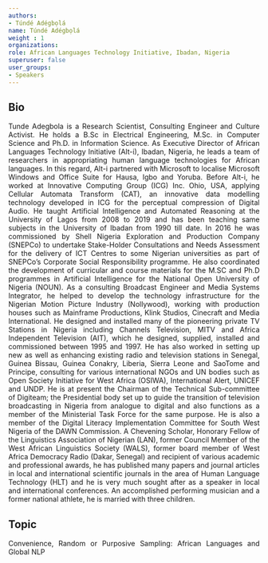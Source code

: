 ```yaml
---
authors:
- Túndé Adégbọlá
name: Túndé Adégbọlá
weight : 1
organizations:
role: African Languages Technology Initiative, Ibadan, Nigeria
superuser: false
user_groups:
- Speakers
---
```


## Bio

Tunde Adegbola is a Research Scientist, Consulting Engineer and Culture Activist.
He holds a B.Sc in Electrical Engineering, M.Sc. in Computer Science and Ph.D. in
Information Science. As Executive Director of African Languages Technology
Initiative (Alt-i), Ibadan, Nigeria, he leads a team of researchers in appropriating
human language technologies for African languages. In this regard, Alt-i partnered
with Microsoft to localise Microsoft Windows and Office Suite for Hausa, Igbo and
Yoruba. Before Alt-i, he worked at Innovative Computing Group (ICG) Inc. Ohio,
USA, applying Cellular Automata Transform (CAT), an innovative data modelling
technology developed in ICG for the perceptual compression of Digital Audio.
He taught Artificial Intelligence and Automated Reasoning at the University of Lagos
from 2008 to 2019 and has been teaching same subjects in the University of Ibadan
from 1990 till date. In 2016 he was commissioned by Shell Nigeria Exploration and
Production Company (SNEPCo) to undertake Stake-Holder Consultations and
Needs Assessment for the delivery of ICT Centres to some Nigerian universities as
part of SNEPCo’s Corporate Social Responsibility programme. He also coordinated
the development of curricular and course materials for the M.SC and Ph.D
programmes in Artificial Intelligence for the National Open University of Nigeria
(NOUN).
As a consulting Broadcast Engineer and Media Systems Integrator, he helped to
develop the technology infrastructure for the Nigerian Motion Picture Industry
(Nollywood), working with production houses such as Mainframe Productions, Klink
Studios, Cinecraft and Media International. He designed and installed many of the
pioneering private TV Stations in Nigeria including Channels Television, MITV and
Africa Independent Television (AIT), which he designed, supplied, installed and
commissioned between 1995 and 1997. He has also worked in setting up new as
well as enhancing existing radio and television stations in Senegal, Guinea Bissau,
Guinea Conakry, Liberia, Sierra Leone and SaoTome and Principe, consulting for
various international NGOs and UN bodies such as Open Society Initiative for West
Africa (OSIWA), International Alert, UNICEF and UNDP.
He is at present the Chairman of the Technical Sub-committee of Digiteam; the
Presidential body set up to guide the transition of television broadcasting in Nigeria
from analogue to digital and also functions as a member of the Ministerial Task
Force for the same purpose. He is also a member of the Digital Literacy
Implementation Committee for South West Nigeria of the DAWN Commission.
A Chevening Scholar, Honorary Fellow of the Linguistics Association of Nigerian
(LAN), former Council Member of the West African Linguistics Society (WALS),
former board member of West Africa Democracy Radio (Dakar, Senegal) and
recipient of various academic and professional awards, he has published many
papers and journal articles in local and international scientific journals in the area of
Human Language Technology (HLT) and he is very much sought after as a speaker
in local and international conferences. An accomplished performing musician and a
former national athlete, he is married with three children.
 
## Topic

Convenience, Random or Purposive Sampling: African Languages and Global NLP


<style>
body {
text-align: justify}
</style>
